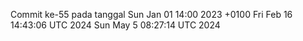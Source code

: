 Commit ke-55 pada tanggal Sun Jan 01 14:00 2023 +0100
Fri Feb 16 14:43:06 UTC 2024
Sun May  5 08:27:14 UTC 2024

